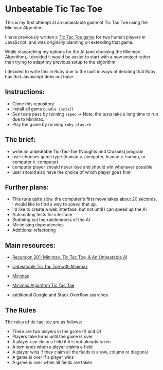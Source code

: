 # Unbeatable Tic Tac Toe

This is my first attempt at an unbeatable game of Tic Tac Toe using the Minimax Algorithm.

I have previously written a [Tic Tac Toe game](https://github.com/pelensky/ticTacToe) for two human players in JavaScript, and was originally planning on extending that game.

While researching my options for the AI (and choosing the Minimax Algorithm), I decided it would be easier to start with a new project rather than trying to adapt my previous setup to the algorithm.

I decided to write this in Ruby due to the built in ways of iterating that Ruby has that Javascript does not have.

## Instructions:
* Clone this repository
* Install all gems `bundle install`
* See tests pass by running `rspec` -> Note, the tests take a long time to run due to Minimax.
* Play the game by running `ruby play.rb`

## The brief:
*  write an unbeatable Tic-Tac-Toe (Noughts and Crosses) program
* user chooses game type (human v. computer, human v. human, or computer v. computer)
* computer player should never lose and should win whenever possible
* user should also have the choice of which player goes first

## Further plans:
* This runs quite slow, the computer's first move takes about 20 seconds. I would like to find a way to speed that up.
* I'd like to create a web interface, but not until I can speed up the AI
* Automating tests for interface
* Stubbing out the randomness of the AI
* Minimising dependencies
* Additional refactoring

## Main resources:
* [Recursion 201: Minimax, Tic Tac Toe, & An Unbeatable AI](http://www.shei.io/recursion-minimax-algorithm/)

* [Unbeatable Tic Tac Toe with Minimax](http://malcolmnewsome.com/post/74172036027/unbeatable-tic-tac-toe-with-minimax)

* [Minimax](https://en.wikipedia.org/wiki/Minimax)

* [Minimax Algorithm Tic Tac Toe](https://www.youtube.com/watch?v=cGN6LfnOPeo)

* additional Google and Stack Overflow searches


## The Rules

The rules of tic-tac-toe are as follows:

* There are two players in the game (X and O)
* Players take turns until the game is over
* A player can claim a field if it is not already taken
* A turn ends when a player claims a field
* A player wins if they claim all the fields in a row, column or diagonal
* A game is over if a player wins
* A game is over when all fields are taken
